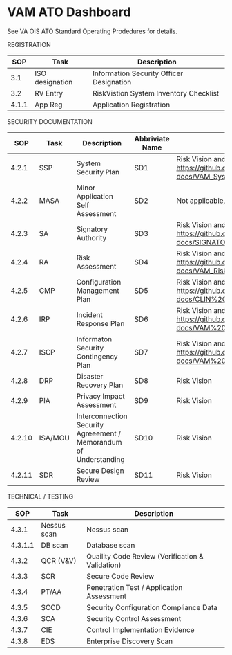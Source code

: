 # VAM ATO Dashboard

See VA OIS ATO Standard Operating Prodedures for details.


REGISTRATION

SOP     | Task    | Description
|--------|---------|--------|
3.1	    | ISO designation	  | Information Security Officer Designation
3.2	    | RV Entry	        | RiskVistion System Inventory Checklist
4.1.1	  | App Reg	          | Application Registration

SECURITY DOCUMENTATION

SOP     | Task    | Description | Abbriviate Name | Location |
|--------|---------|--------|---------|--------|
4.2.1	  | SSP	              | System Security Plan  | SD1             | Risk Vision and on GitHub: https://github.com/vistadataproject/VAM2ProjectManagement/blob/master/other/VAM1-docs/VAM_System_Security_Plan_Updated.docx |
4.2.2	  | MASA	            | Minor Application Self Assessment | SD2 | Not applicable, VAM2 is not a minor application, VAM2 requires  its own ATO   |
4.2.3	  | SA	              | Signatory Authority | SD3               | Risk Vision and on GitHub: https://github.com/vistadataproject/VAM2ProjectManagement/blob/master/other/VAM1-docs/SIGNATORY%20AUTHORITY_VAM.docx |
4.2.4	  | RA	              | Risk Assessment | SD4                   | Risk Vision and on GitHub: https://github.com/vistadataproject/VAM2ProjectManagement/blob/master/other/VAM1-docs/VAM_Risk_Assessment.docx |
4.2.5	  | CMP	              | Configuration Management Plan | SD5 | Risk Vision and on GitHub: https://github.com/vistadataproject/VAM2ProjectManagement/blob/master/other/VAM1-docs/CLIN%200001AH%20%20VAM%20Configuration%20Management%20Plan%20v%201.2.docx |
4.2.6	  | IRP	              | Incident Response Plan | SD6 | Risk Vision and on GitHub: https://github.com/vistadataproject/VAM2ProjectManagement/blob/master/other/VAM1-docs/VAM%20IRP_V_1.0_Unsigned.docx |
4.2.7	  | ISCP	            | Informaton Security Contingency Plan | SD7 | Risk Vision and on GitHub: https://github.com/vistadataproject/VAM2ProjectManagement/blob/master/other/VAM1-docs/VAM%20-%20ISCP_V1.2_9-6-18_Unsigned.docx |
4.2.8	  | DRP	              | Disaster Recovery Plan | SD8 | Risk Vision |
4.2.9	  | PIA	              | Privacy Impact Assessment | SD9 | Risk Vision |
4.2.10	| ISA/MOU	          | Interconnection Security Agreeement / Memorandum of Understanding | SD10 | Risk Vision |
4.2.11	| SDR	              | Secure Design Review | SD11 | Risk Vision |

TECHNICAL / TESTING

SOP     | Task    | Description
|--------|---------|--------|
4.3.1	  | Nessus scan	      | Nessus scan
4.3.1.1	| DB scan	          | Database scan
4.3.2	  | QCR (V&V)	        | Quaility Code Review (Verification & Validation)
4.3.3	  | SCR	              | Secure Code Review
4.3.4	  | PT/AA	            | Penetration Test / Application Assessment
4.3.5	  | SCCD	            | Security Configuration Compliance Data
4.3.6	  | SCA	              | Security Control Assessment
4.3.7	  | CIE	              | Control Implementation Evidence
4.3.8	  | EDS	              | Enterprise Discovery Scan

